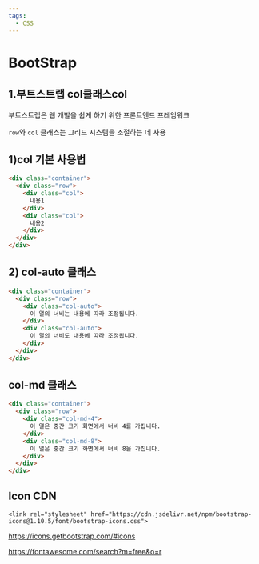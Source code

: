 ```yaml
---
tags:
  - CSS
---
```


# BootStrap

## 1.부트스트랩 col클래스col

부트스트랩은 웹 개발을 쉽게 하기 위한 프론트엔드 프레임워크

`row`와 `col` 클래스는 그리드 시스템을 조절하는 데 사용



## 1)col 기본 사용법

```html
<div class="container">
  <div class="row">
    <div class="col">
      내용1
    </div>
    <div class="col">
      내용2
    </div>
  </div>
</div>
```



## 2) col-auto 클래스

```html
<div class="container">
  <div class="row">
    <div class="col-auto">
      이 열의 너비는 내용에 따라 조정됩니다.
    </div>
    <div class="col-auto">
      이 열의 너비도 내용에 따라 조정됩니다.
    </div>
  </div>
</div>
```



## col-md 클래스

```html
<div class="container">
  <div class="row">
    <div class="col-md-4">
      이 열은 중간 크기 화면에서 너비 4를 가집니다.
    </div>
    <div class="col-md-8">
      이 열은 중간 크기 화면에서 너비 8을 가집니다.
    </div>
  </div>
</div>
```





## Icon CDN

```
<link rel="stylesheet" href="https://cdn.jsdelivr.net/npm/bootstrap-icons@1.10.5/font/bootstrap-icons.css">
```

https://icons.getbootstrap.com/#icons

https://fontawesome.com/search?m=free&o=r

